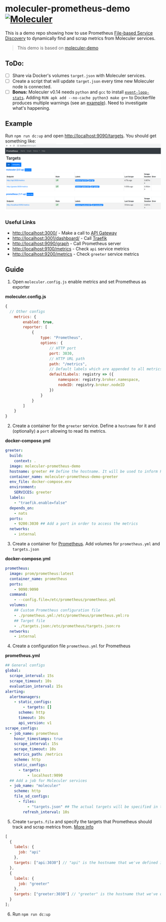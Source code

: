 # moleculer-prometheus-demo [![Moleculer](https://badgen.net/badge/Powered%20by/Moleculer/0e83cd)](https://moleculer.services)

This is a demo repo showing how to use Prometheus [File-based Service Discovery](https://prometheus.io/docs/guides/file-sd/) to dynamically find and scrap metrics from Moleculer services.

> This demo is based on [moleculer-demo](https://moleculer.services/docs/0.13/usage.html#Create-a-Moleculer-project)

## ToDo:

- [ ] Share via Docker's volumes `target.json` with Moleculer services.
- [ ] Create a script that will update `target.json` every time new Moleculer node is connected.
- [ ] **Bonus:** Moleculer v0.14 needs `python` and `gcc` to install [`event-loop-stats`](https://github.com/bripkens/event-loop-stats). Adding `RUN apk add --no-cache python3 make g++` to Dockerfile produces multiple warnings (see an [example](media/warnings.png)). Need to investigate what's happening.

## Example

Run `npm run dc:up` and open [http://localhost:9090/targets](http://localhost:9090/targets). You should get something like:
![image](media/prometheus.png)

### Useful Links

- [http://localhost:3000/](http://localhost:3000/) - Make a call to [API Gateway](https://moleculer.services/docs/0.14/moleculer-web.html)
- [http://localhost:3001/dashboard/](http://localhost:3001/dashboard/) - Call [Traefik](https://traefik.io/)
- [http://localhost:9090/graph](http://localhost:9090/graph) - Call Prometheus server
- [http://localhost:9100/metrics](http://localhost:9100/metrics) - Check `api` service metrics
- [http://localhost:9200/metrics](http://localhost:9100/metrics) - Check `greeter` service metrics

## Guide

1. Open `moleculer.config.js` enable metrics and set Prometheus as exporter

**moleculer.config.js**

```js
{
  // Other configs
	metrics: {
        enabled: true,
        reporter: [
            {
                type: "Prometheus",
                options: {
                    // HTTP port
                    port: 3030,
                    // HTTP URL path
                    path: "/metrics",
                    // Default labels which are appended to all metrics labels
                    defaultLabels: registry => ({
                        namespace: registry.broker.namespace,
                        nodeID: registry.broker.nodeID
                    })
                }
            }
        ]
    }
}
```

2. Create a container for the `greeter` service. Define a `hostname` for it and (optionally) a `port` allowing to read its metrics.

**docker-compose.yml**

```yml
greeter:
  build:
    context: .
  image: moleculer-prometheus-demo
  hostname: greeter ## Define the hostname. It will be used to inform Prometheus
  container_name: moleculer-prometheus-demo-greeter
  env_file: docker-compose.env
  environment:
    SERVICES: greeter
  labels:
    - "traefik.enable=false"
  depends_on:
    - nats
  ports:
    - 9200:3030 ## Add a port in order to access the metrics
  networks:
    - internal
```

3. Create a container for [Prometheus](https://prometheus.io/). Add volumes for `prometheus.yml` and `targets.json`

**docker-compose.yml**

```yaml
prometheus:
  image: prom/prometheus:latest
  container_name: prometheus
  ports:
    - 9090:9090
  command:
    - --config.file=/etc/prometheus/prometheus.yml
  volumes:
    ## Custom Prometheus configuration file
    - ./prometheus.yml:/etc/prometheus/prometheus.yml:ro
    ## Target file
    - ./targets.json:/etc/prometheus/targets.json:ro
  networks:
    - internal
```

4. Create a configuration file `prometheus.yml` for Prometheus

**prometheus.yml**

```yml
## General configs
global:
  scrape_interval: 15s
  scrape_timeout: 10s
  evaluation_interval: 15s
alerting:
  alertmanagers:
    - static_configs:
        - targets: []
      scheme: http
      timeout: 10s
      api_version: v1
scrape_configs:
  - job_name: prometheus
    honor_timestamps: true
    scrape_interval: 15s
    scrape_timeout: 10s
    metrics_path: /metrics
    scheme: http
    static_configs:
      - targets:
          - localhost:9090
  ## Add a job for Moleculer services
  - job_name: "moleculer"
    scheme: http
    file_sd_configs:
      - files:
          - "targets.json" ## The actual targets will be specified in target.json file
        refresh_interval: 10s
```

5. Create `targets.file` and specify the targets that Prometheus should track and scrap metrics from. [More info](https://prometheus.io/docs/prometheus/latest/configuration/configuration/#file_sd_config)

```js
[
  {
    labels: {
      job: "api"
    },
    targets: ["api:3030"] // "api" is the hostname that we've defined in docker-compose.yml
  },
  {
    labels: {
      job: "greeter"
    },
    targets: ["greeter:3030"] // "greeter" is the hostname that we've defined in docker-compose.yml
  }
];
```

6. Run `npm run dc:up`
